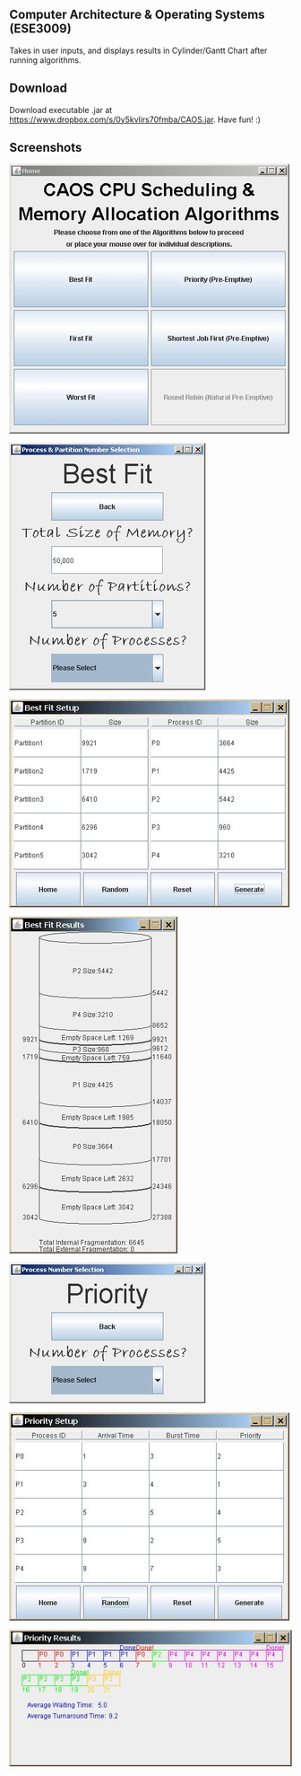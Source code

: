 ## Computer Architecture & Operating Systems (ESE3009)

Takes in user inputs, and displays results in Cylinder/Gantt Chart after running algorithms.

## Download

Download executable .jar at https://www.dropbox.com/s/0y5kvlirs70fmba/CAOS.jar. Have fun! :)

## Screenshots

![main](screenshots/Main.jpeg)

![bf popup](screenshots/MMPopup1.jpeg)

![bf setup](screenshots/BFSetup.jpeg)

![bf results](screenshots/BFCylinder.jpeg)

![priority popup](screenshots/CSPopup1.jpeg)

![priority setup](screenshots/PrioritySetup.jpeg)

![priority gc](screenshots/PriorityGC.jpeg)

